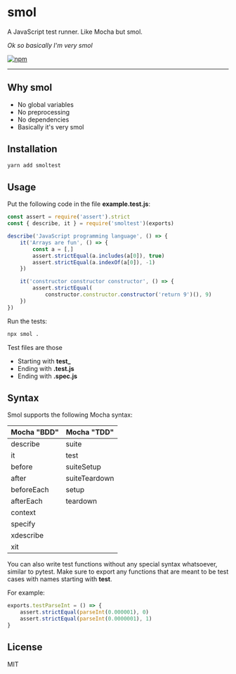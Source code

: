 smol
===

A JavaScript test runner. Like Mocha but smol.

*Ok so basically I'm very smol*

[![npm][npm-image]][npm-url]

---

Why smol
---

- No global variables
- No preprocessing
- No dependencies
- Basically it's very smol

Installation
---

```sh
yarn add smoltest
```

Usage
---

Put the following code in the file **example.test.js**:

```javascript
const assert = require('assert').strict
const { describe, it } = require('smoltest')(exports)

describe('JavaScript programming language', () => {
    it('Arrays are fun', () => {
        const a = [,]
        assert.strictEqual(a.includes(a[0]), true)
        assert.strictEqual(a.indexOf(a[0]), -1)
    })

    it('constructor constructor constructor', () => {
        assert.strictEqual(
            constructor.constructor.constructor('return 9')(), 9)
    })
})
```

Run the tests:

```sh
npx smol .
```

Test files are those

- Starting with **test_**
- Ending with **.test.js**
- Ending with **.spec.js**

Syntax
---

Smol supports the following Mocha syntax:

| Mocha "BDD" | Mocha "TDD"
| --- | ---
| describe | suite
| it | test
| before | suiteSetup
| after | suiteTeardown
| beforeEach | setup
| afterEach | teardown
| context |
| specify |
| xdescribe |
| xit |

You can also write test functions without any special syntax whatsoever,
similar to pytest. Make sure to export any functions that are meant to be
test cases with names starting with **test**.

For example:

```javascript
exports.testParseInt = () => {
    assert.strictEqual(parseInt(0.000001), 0)
    assert.strictEqual(parseInt(0.0000001), 1)
}
```

License
---

MIT

[npm-image]: https://img.shields.io/npm/v/smoltest.svg?style=flat-square
[npm-url]: https://www.npmjs.com/package/smoltest
